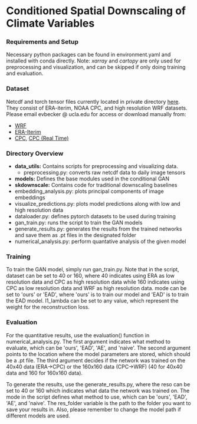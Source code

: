 # Conditioned Spatial Downscaling of Climate Variables

### Requirements and Setup
Necessary python packages can be found in environment.yaml and installed with conda directly. 
Note: *xarray* and *cartopy* are only used for preprocessing and visualization, and can be skipped if only doing training and evaluation. 

### Dataset
Netcdf and torch tensor files currently located in private directory [here](https://drive.google.com/drive/folders/1Z58DqsE5lK8XeUaEb1_TO6YAagzXqaws?usp=sharing). They consist of ERA-iterim, NOAA CPC, and high resolution WRF datasets. 
Please email evbecker @ ucla.edu for access or download manually from:
* [WRF](https://rda.ucar.edu/datasets/ds612.0)
* [ERA-Iterim](https://www.ecmwf.int/en/forecasts/datasets/reanalysis-datasets/era-interim)
* [CPC](https://psl.noaa.gov/data/gridded/data.unified.daily.conus.html), [CPC (Real Time)](https://psl.noaa.gov/data/gridded/data.unified.daily.conus.rt.html)

### Directory Overview
*  **data_utils:** Contains scripts for preprocessing and visualizing data.
	* preprocessing.py: converts raw netcdf data to daily image tensors
*  **models:** Defines the base modules used in the conditional GAN
* **skdownscale:** Contains code for traditional downscaling baselines
* embedding_analysis.py: plots principal components of image embeddings
* visualize_predictions.py: plots model predictions along with low and high resolution data
* dataloader.py: defines pytorch datasets to be used during training
* gan_train.py: runs the script to train the GAN models
* generate_results.py: generates the results from the trained networks and save them as .pt files in the designated folder
* numerical_analysis.py: perform quantative analysis of the given model

### Training
To train the GAN model, simply run gan_train.py. Note that in the script, dataset can be set to 40 or 160, where 40 indicates using ERA as low resolution data and CPC as high resolution data while 160 indicates using CPC as low resolution data and WRF as high resolution data. mode can be set to 'ours' or 'EAD', where 'ours' is to train our model and 'EAD' is to train the EAD model. l1_lambda can be set to any value, which represent the weight for the reconstruction loss.

### Evaluation
For the quantitative results, use the evaluation() function in numerical_analysis.py. The first argument indicates what method to evaluate, which can be 'ours', 'EAD', 'AE', and 'naive'. The second argument points to the location where the model parameters are stored, which should be a .pt file. The third argument decides if the network was trained on the 40x40 data (ERA->CPC) or the 160x160 data (CPC->WRF) (40 for 40x40 data and 160 for 160x160 data). 

To generate the results, use the generate_results.py, where the reso can be set to 40 or 160 which indicates what data the network was trained on. The mode in the script defines what method to use, which can be 'ours', 'EAD', 'AE', and 'naive'. The res_folder variable is the path to the folder you want to save your results in. Also, please remember to change the model path if different models are used.
